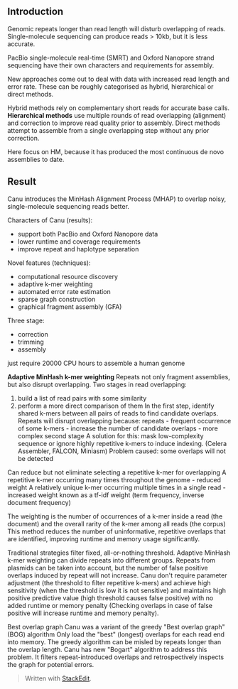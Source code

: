 ## Introduction
Genomic repeats longer than read length will disturb overlapping of reads. Single-molecule sequencing can produce reads > 10kb, but it is less accurate.

PacBio single-molecule real-time (SMRT) and Oxford Nanopore strand sequencing have their own characters and requirements for assembly. 

New approaches come out to deal with data with increased read length and error rate. These can be roughly categorised as hybrid, hierarchical or direct methods.

Hybrid methods rely on complementary short reads for accurate base calls.
**Hierarchical methods** use multiple rounds of read  overlapping (alignment) and correction to improve read quality prior to assembly.
Direct methods attempt to assemble from a single overlapping step without any prior correction.

Here focus on HM, because it has produced the most continuous de novo assemblies to date.

## Result
Canu introduces the MinHash Alignment Process (MHAP) to overlap noisy, single-molecule sequencing reads better.

Characters of Canu (results):
- support both PacBio and Oxford Nanopore data
- lower runtime and coverage requirements
- improve repeat and haplotype separation

Novel features (techniques):
- computational resource discovery
- adaptive k-mer weighting
- automated error rate estimation
- sparse graph construction
- graphical fragment assembly (GFA)

Three stage:
- correction
- trimming
- assembly

just require 20000 CPU hours to assemble a human genome

**Adaptive MinHash k-mer weighting**
Repeats not only fragment assemblies, but also disrupt overlapping.
Two stages in read overlapping:
1. build a list of read pairs with some similarity
2. perform a more direct comparison of them
In the first step, identify shared k-mers between all pairs of reads to find candidate overlaps. Repeats will disrupt overlapping because: 
repeats - frequent occurrence of some k-mers - increase the number of candidate overlaps - more complex second stage
A solution for this: mask low-complexity sequence or ignore highly repetitive k-mers to induce indexing. (Celera Assembler, FALCON, Miniasm)
Problem caused: some overlaps will not be detected

Can reduce but not eliminate selecting a repetitive k-mer for overlapping
A repetitive k-mer occurring many times throughout the genome - reduced weight 
A relatively unique k-mer occurring multiple times in a single read - increased weight 
known as a tf-idf weight (term frequency, inverse document frequency)

The weighting is the number of occurrences of a k-mer inside a read (the document) and the overall rarity of the k-mer among all reads (the corpus)
This method reduces the number of uninformative, repetitive overlaps that are identified, improving runtime and memory usage significantly.

Traditional strategies filter fixed, all-or-nothing threshold.
Adaptive MinHash k-mer weighting can divide repeats into different groups. Repeats from plasmids can be taken into account, but the number of false positive overlaps induced by repeat will not increase.
Canu don't require parameter adjustment (the threshold to filter repetitive k-mers) and achieve high sensitivity (when the threshold is low it is not sensitive) and maintains high positive predictive value (high threshold causes false positive) with no added runtime or memory penalty (Checking overlaps in case of false positive will increase runtime and memory penalty).

Best overlap graph
Canu was a variant of the greedy "Best overlap graph" (BOG) algorithm
Only load the "best" (longest) overlaps for each read end into memory.
The greedy algorithm can be misled by repeats longer than the overlap length.
Canu has new "Bogart" algorithm to address this problem.
It filters repeat-introduced overlaps and retrospectively inspects the graph for potential errors.


> Written with [StackEdit](https://stackedit.io/).
<!--stackedit_data:
eyJoaXN0b3J5IjpbLTEzNDE1NjI2MzYsLTcwMTQ1OTM2LC0xOD
MxNzMzNjgxLDE4OTQ2NjE3MTAsNTMxOTE0MzM4LDM1MDE4NzQ5
NywxMDcyMjY2NzE0LDIwNTkwNzIxMjIsLTk1MTE0Njk2MCwtMT
M0MTMwMTQ0OSwtMTU4OTA2MzUwMCwxNjgzOTkyMTQ2LC0zMDgz
MTFdfQ==
-->